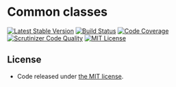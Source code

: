# Common classes

[![Latest Stable Version](https://img.shields.io/packagist/v/runalyze/common.svg)](https://packagist.org/packages/runalyze/common)
[![Build Status](https://travis-ci.org/Runalyze/common.svg?branch=master)](https://travis-ci.org/Runalyze/common)
[![Code Coverage](https://scrutinizer-ci.com/g/Runalyze/common/badges/coverage.png?b=master)](https://scrutinizer-ci.com/g/Runalyze/common/?branch=master)
[![Scrutinizer Code Quality](https://scrutinizer-ci.com/g/Runalyze/common/badges/quality-score.png?b=master)](https://scrutinizer-ci.com/g/Runalyze/common/?branch=master)
[![MIT License](https://img.shields.io/github/license/twbs/bootlint.svg)](https://github.com/Runalyze/common/blob/master/LICENSE)





## License

 * Code released under [the MIT license](LICENSE).
